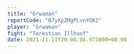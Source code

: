 ```yaml
---
title: "Grwaman"
reportCode: "B7yXpZMgPLvnYGK2"
player: "Grwaman"
fight: "Terestian Illhoof"
date: 2021-11-11T20:08:04.971000+00:00
---
```

